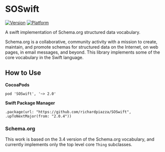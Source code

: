 # SOSwift
[![Version](https://img.shields.io/cocoapods/v/SOSwift.svg?style=flat)](http://cocoadocs.org/docsets/SOSwift)
[![Platform](https://img.shields.io/cocoapods/p/SOSwift.svg?style=flat)](http://cocoadocs.org/docsets/SOSwift)

A swift implementation of Schema.org structured data vocabulary.

Schema.org is a collaborative, community activity with a mission to create, maintain, and promote schemas for structured data on the Internet, on web pages, in email messages, and beyond. This library implements some of the core vocabulary in the Swift language.

## How to Use

__CocoaPods__

    pod 'SOSwift', '~> 2.0'


__Swift Package Manager__

    .package(url: "https://github.com/richardpiazza/SOSwift", .upToNextMajor(from: "2.0.4"))

### Schema.org

This work is based on the 3.4 version of the Schema.org vocabulary, and currently implements only the top level core `Thing` subclasses.
